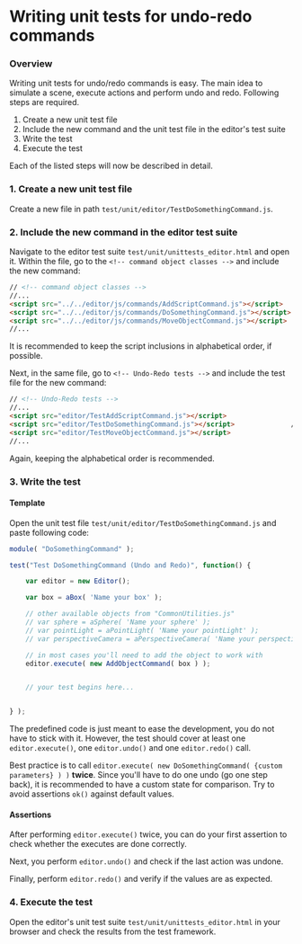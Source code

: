 Writing unit tests for undo-redo commands
===

### Overview ###

Writing unit tests for undo/redo commands is easy.
The main idea to simulate a scene, execute actions and perform undo and redo.
Following steps are required.

1. Create a new unit test file
2. Include the new command and the unit test file in the editor's test suite
3. Write the test
4. Execute the test

Each of the listed steps will now be described in detail.

### 1. Create a new unit test file ###

Create a new file in path `test/unit/editor/TestDoSomethingCommand.js`.

### 2. Include the new command in the editor test suite ###

Navigate to the editor test suite `test/unit/unittests_editor.html` and open it.
Within the file, go to the `<!-- command object classes -->` and include the new command:

```html
// <!-- command object classes -->
//...
<script src="../../editor/js/commands/AddScriptCommand.js"></script>
<script src="../../editor/js/commands/DoSomethingCommand.js"></script>         // add this line
<script src="../../editor/js/commands/MoveObjectCommand.js"></script>
//...
```

It is recommended to keep the script inclusions in alphabetical order, if possible.

Next, in the same file, go to `<!-- Undo-Redo tests -->` and include the test file for the new command:

```html
// <!-- Undo-Redo tests -->
//...
<script src="editor/TestAddScriptCommand.js"></script>
<script src="editor/TestDoSomethingCommand.js"></script>              // add this line
<script src="editor/TestMoveObjectCommand.js"></script>
//...
```

Again, keeping the alphabetical order is recommended.

### 3. Write the test ###

#### Template ####

Open the unit test file `test/unit/editor/TestDoSomethingCommand.js` and paste following code:

```javascript
module( "DoSomethingCommand" );

test("Test DoSomethingCommand (Undo and Redo)", function() {

    var editor = new Editor();

    var box = aBox( 'Name your box' );

    // other available objects from "CommonUtilities.js"
    // var sphere = aSphere( 'Name your sphere' );
    // var pointLight = aPointLight( 'Name your pointLight' );
    // var perspectiveCamera = aPerspectiveCamera( 'Name your perspectiveCamera' );

    // in most cases you'll need to add the object to work with
    editor.execute( new AddObjectCommand( box ) );


    // your test begins here...


} );
```

The predefined code is just meant to ease the development, you do not have to stick with it.
However, the test should cover at least one `editor.execute()`, one `editor.undo()` and one `editor.redo()` call.

Best practice is to call `editor.execute( new DoSomethingCommand( {custom parameters} ) )` **twice**. Since you'll have to do one undo (go one step back), it is recommended to have a custom state for comparison. Try to avoid assertions `ok()` against default values.

#### Assertions ####
After performing `editor.execute()` twice, you can do your first assertion to check whether the executes are done correctly.

Next, you perform `editor.undo()` and check if the last action was undone.

Finally, perform `editor.redo()` and verify if the values are as expected.

### 4. Execute the test ###

Open the editor's unit test suite `test/unit/unittests_editor.html` in your browser and check the results from the test framework.